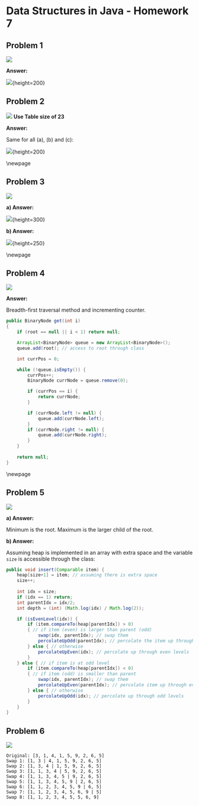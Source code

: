 # Data Structures in Java - Homework 7

## Problem 1

![](ex5_1.png)

__Answer:__

![](ans1.png){height=200}

## Problem 2

![](ex5_2.png)
__Use Table size of 23__

__Answer:__

Same for all (a), (b) and (c):

![](ans2.png){height=200}

\newpage

## Problem 3

![](ex6_2.png)

__a) Answer:__

![](ans3a.png){height=300}


__b) Answer:__

![](ans3b.png){height=250}

\newpage

## Problem 4

![](ex6_16.png)

__Answer:__

Breadth-first traversal method and incrementing counter.

```java
public BinaryNode get(int i)
{
    if (root == null || i < 1) return null;

    ArrayList<BinaryNode> queue = new ArrayList<BinaryNode>();
    queue.add(root); // access to root through class

    int currPos = 0;

    while (!queue.isEmpty()) {
        currPos++;
        BinaryNode currNode = queue.remove(0);

        if (currPos == i) {
            return currNode;
        }

        if (currNode.left != null) {
            queue.add(currNode.left);
        }
        if (currNode.right != null) {
            queue.add(currNode.right);
        }
    }
    
    return null;
}
```

\newpage

## Problem 5

![](ex6_18.png)

__a) Answer:__

Minimum is the root.
Maximum is the larger child of the root.

__b) Answer:__

Assuming heap is implemented in an array with extra space and the variable `size` is accessible through the class:

```java
public void insert(Comparable item) {
    heap[size+1] = item; // assuming there is extra space
    size++;
    
    int idx = size;
    if (idx == 1) return;
    int parentIdx = idx/2;
    int depth = (int) (Math.log(idx) / Math.log(2));

    if (isEvenLevel(idx)) {
        if (item.compareTo(heap[parentIdx]) > 0) 
        { // if item (even) is larger than parent (odd)
            swap(idx, parentIdx); // swap them
            percolateUpOdd(parentIdx); // percolate the item up through odd levels
        } else { // otherwise
            percolateUpEven(idx); // percolate up through even levels
        }
    } else { // if item is at odd level
        if (item.compareTo(heap[parentIdx]) < 0) 
        { // if item (odd) is smaller than parent
            swap(idx, parentIdx); // swap them
            percolateUpEven(parentIdx); // percolate item up through even levels 
        } else { // otherwise
            percolateUpOdd(idx); // percolate up through odd levels
        }
    }
}

```


## Problem 6

![](ex7_1.png)

```
Original: [3, 1, 4, 1, 5, 9, 2, 6, 5]
Swap 1: [1, 3 | 4, 1, 5, 9, 2, 6, 5]
Swap 2: [1, 3, 4 | 1, 5, 9, 2, 6, 5]
Swap 3: [1, 1, 3, 4 | 5, 9, 2, 6, 5]
Swap 4: [1, 1, 3, 4, 5 | 9, 2, 6, 5]
Swap 5: [1, 1, 3, 4, 5, 9 | 2, 6, 5]
Swap 6: [1, 1, 2, 3, 4, 5, 9 | 6, 5]
Swap 7: [1, 1, 2, 3, 4, 5, 6, 9 | 5]
Swap 8: [1, 1, 2, 3, 4, 5, 5, 6, 9]
```